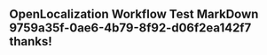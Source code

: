<properties
ms.topic="hero-topic1"
ms.test1="hero-topic"
ms.test2="test"/>

## OpenLocalization Workflow Test MarkDown 9759a35f-0ae6-4b79-8f92-d06f2ea142f7 thanks!
